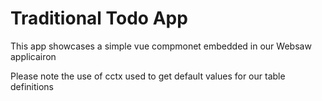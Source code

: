 # Traditional Todo App 

This app showcases a simple vue compmonet embedded in our Websaw applicairon

Please note the use of cctx used to get default values for our table definitions
